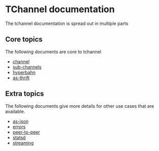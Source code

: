 # TChannel documentation

The tchannel documentation is spread out in multiple parts

## Core topics

The following documents are core to tchannel

 - [channel](./channel.md)
 - [sub-channels](./sub-channels.md)
 - [hyperbahn](./hyperbahn.md)
 - [as-thrift](./as-thrift.md)

## Extra topics

The following documents give more details for other use cases
that are available.

 - [as-json](./as-json.md)
 - [errors](./errors.md)
 - [peer-to-peer](./peer-to-peer.md)
 - [statsd](./statsd.md)
 - [streaming](./streaming.md)
